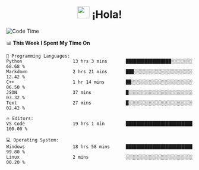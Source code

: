 <div align="center"><h1><img src="https://github.com/blackcater/blackcater/raw/main/images/Hi.gif" height="32"/> ¡Hola!</h1>
</div>

<!--START_SECTION:waka-->
![Code Time](http://img.shields.io/badge/Code%20Time-639%20hrs%2036%20mins-blue)

📊 **This Week I Spent My Time On** 

```text
💬 Programming Languages: 
Python                   13 hrs 3 mins       █████████████████░░░░░░░░   68.68 % 
Markdown                 2 hrs 21 mins       ███░░░░░░░░░░░░░░░░░░░░░░   12.42 % 
C++                      1 hr 14 mins        ██░░░░░░░░░░░░░░░░░░░░░░░   06.50 % 
JSON                     37 mins             █░░░░░░░░░░░░░░░░░░░░░░░░   03.32 % 
Text                     27 mins             █░░░░░░░░░░░░░░░░░░░░░░░░   02.42 % 

🔥 Editors: 
VS Code                  19 hrs 1 min        █████████████████████████   100.00 % 

💻 Operating System: 
Windows                  18 hrs 58 mins      █████████████████████████   99.80 % 
Linux                    2 mins              ░░░░░░░░░░░░░░░░░░░░░░░░░   00.20 % 
```


<!--END_SECTION:waka-->